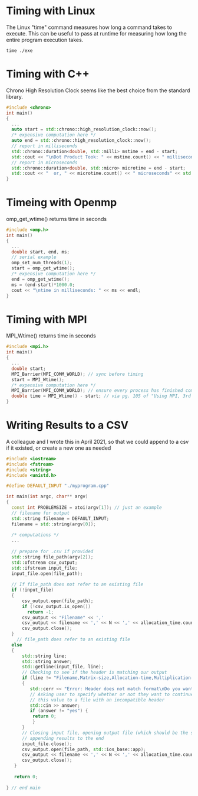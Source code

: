 # Timing with Linux 

The Linux "time" command measures how long a command takes to execute. 
This can be useful to pass at runtime for measuring how long the
entire program execution takes. 

`time ./exe`


# Timing with C++ 
Chrono High Resolution Clock seems like the best choice from the standard library. 
```c++
#include <chrono> 
int main()
{
  ...
  auto start = std::chrono::high_resolution_clock::now(); 
  /* expensive computation here */ 
  auto end = std::chrono::high_resolution_clock::now();
  // report in milliseconds 
  std::chrono::duration<double, std::milli> mstime = end - start; 
  std::cout << "\nDot Product Took: " << mstime.count() << " milliseconds"; 
  // report in microseconds 
  std::chrono::duration<double, std::micro> microtime = end - start;
  std::cout << "  or, " << microtime.count() << " microseconds" << std::endl;
}
```
# Timeing with Openmp  
omp_get_wtime() returns time in seconds 
```c++ 
#include <omp.h> 
int main()
{ 
  ... 
  double start, end, ms; 
  // serial example
  omp_set_num_threads(1); 
  start = omp_get_wtime(); 
  /* expensive computation here */ 
  end = omp_get_wtime();  
  ms = (end-start)*1000.0; 
  cout << "\ntime in milliseconds: " << ms << endl;
}
```

# Timing with MPI 
MPI_Wtime() returns time in seconds 
```c++ 
#include <mpi.h>
int main()
{
  ...
  double start; 
  MPI_Barrier(MPI_COMM_WORLD); // sync before timing 
  start = MPI_Wtime(); 
  /* expensive computation here */ 
  MPI_Barrier(MPI_COMM_WORLD); // ensure every process has finished computation 
  double time = MPI_Wtime() - start; // via pg. 105 of "Using MPI, 3rd Edition"
}
```
# Writing Results to a CSV 
A colleague and I wrote this in April 2021, so that we could append to a csv if it existed, or create a new one as needed
```c++ 
#include <iostream>
#include <fstream>
#include <string>
#include <unistd.h>

#define DEFAULT_INPUT "./myprogram.cpp"

int main(int argc, char** argv) 
{
  const int PROBLEMSIZE = atoi(argv[1]); // just an example
  // filename for output
  std::string filename = DEFAULT_INPUT;
  filename = std::string(argv[0]);
  
  /* computations */ 
  ... 
  
  // prepare for .csv if provided
  std::string file_path(argv[2]);
  std::ofstream csv_output;
  std::ifstream input_file;
  input_file.open(file_path);  
  
  // If file_path does not refer to an existing file
  if (!input_file) 
  { 
      csv_output.open(file_path);
      if (!csv_output.is_open())
        return -1; 
      csv_output << "Filename" << ','
      csv_output << filename << ',' << N << ',' << allocation_time.count() << ',' << multiplication_time.count() << std::endl;
      csv_output.close();
  } 
    // file_path does refer to an existing file
  else 
  {
      std::string line;
      std::string answer;
      std::getline(input_file, line);
      // Checking to see if the header is matching our output
      if (line != "Filename,Matrix-size,Allocation-time,Multiplication-time") 
      {
         std::cerr << "Error: Header does not match format\nDo you want to append output?\n(yes/no): ";
         // Asking user to specify whether or not they want to continue printing
         // this value to a file with an incompatible header
         std::cin >> answer;
         if (answer != "yes") {
          return 0;
          }
      }
      // Closing input file, opening output file (which should be the same) and
      // appending results to the end
      input_file.close();
      csv_output.open(file_path, std::ios_base::app);
      csv_output << filename << ',' << N << ',' << allocation_time.count() << ',' << multiplication_time.count() << std::endl;
      csv_output.close();
   }
   
   return 0; 
   
} // end main 
``` 
